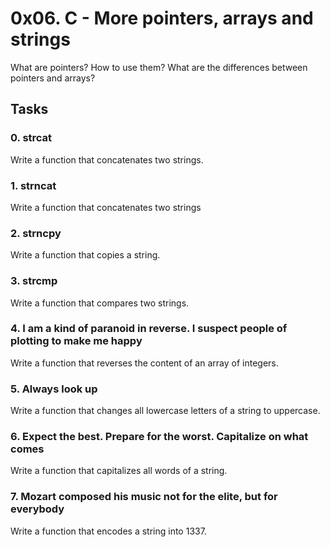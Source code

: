 # 0x06. C - More pointers, arrays and strings
What are pointers? How to use them?
What are the differences between pointers and arrays?

## Tasks

### 0. strcat 
Write a function that concatenates two strings.

### 1. strncat 
Write a function that concatenates two strings

### 2. strncpy 
Write a function that copies a string.

### 3. strcmp
Write a function that compares two strings.

### 4. I am a kind of paranoid in reverse. I suspect people of plotting to make me happy
Write a function that reverses the content of an array of integers.

### 5. Always look up
Write a function that changes all lowercase letters of a string to uppercase.

### 6. Expect the best. Prepare for the worst. Capitalize on what comes 
Write a function that capitalizes all words of a string.

### 7. Mozart composed his music not for the elite, but for everybody 
Write a function that encodes a string into 1337.
